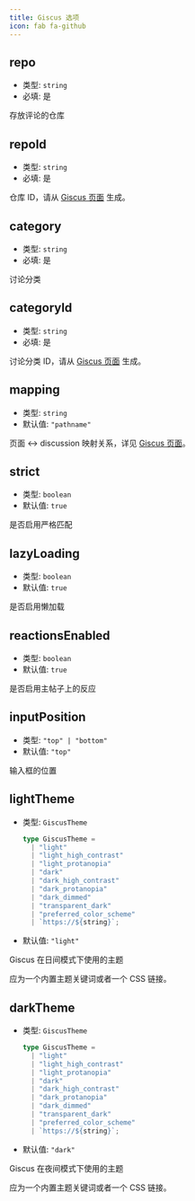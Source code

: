 ```yaml
---
title: Giscus 选项
icon: fab fa-github
---
```


## repo

- 类型: `string`
- 必填: 是

存放评论的仓库

## repoId

- 类型: `string`
- 必填: 是

仓库 ID，请从 [Giscus 页面](https://giscus.app/zh-CN) 生成。

## category

- 类型: `string`
- 必填: 是

讨论分类

## categoryId

- 类型: `string`
- 必填: 是

讨论分类 ID，请从 [Giscus 页面](https://giscus.app/zh-CN) 生成。

## mapping

- 类型: `string`
- 默认值: `"pathname"`

页面 ↔️ discussion 映射关系，详见 [Giscus 页面](https://giscus.app/zh-CN)。

## strict

- 类型: `boolean`
- 默认值: `true`

是否启用严格匹配

## lazyLoading

- 类型: `boolean`
- 默认值: `true`

是否启用懒加载

## reactionsEnabled

- 类型: `boolean`
- 默认值: `true`

是否启用主帖子上的反应

## inputPosition

- 类型: `"top" | "bottom"`
- 默认值: `"top"`

输入框的位置

## lightTheme

- 类型: `GiscusTheme`

  ```ts
  type GiscusTheme =
    | "light"
    | "light_high_contrast"
    | "light_protanopia"
    | "dark"
    | "dark_high_contrast"
    | "dark_protanopia"
    | "dark_dimmed"
    | "transparent_dark"
    | "preferred_color_scheme"
    | `https://${string}`;
  ```

- 默认值: `"light"`

Giscus 在日间模式下使用的主题

应为一个内置主题关键词或者一个 CSS 链接。

## darkTheme

- 类型: `GiscusTheme`

  ```ts
  type GiscusTheme =
    | "light"
    | "light_high_contrast"
    | "light_protanopia"
    | "dark"
    | "dark_high_contrast"
    | "dark_protanopia"
    | "dark_dimmed"
    | "transparent_dark"
    | "preferred_color_scheme"
    | `https://${string}`;
  ```

- 默认值: `"dark"`

Giscus 在夜间模式下使用的主题

应为一个内置主题关键词或者一个 CSS 链接。
